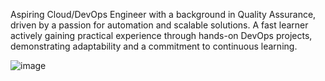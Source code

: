Aspiring Cloud/DevOps Engineer with a background in Quality Assurance, driven by a passion for automation and scalable solutions. A fast learner actively gaining practical experience through hands-on DevOps projects, demonstrating adaptability and a commitment to continuous learning.


![image](https://github.com/user-attachments/assets/7b6d14be-add5-4ec3-ab26-6572f1cef594)
